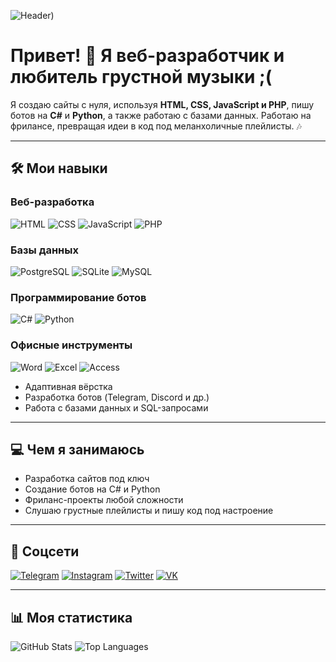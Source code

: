 ![Header](https://github.com/eurapatea/gif/sad.gif)) <!-- Замени на свою ссылку на GIF -->

# Привет! 👋 Я веб-разработчик и любитель грустной музыки ;(

Я создаю сайты с нуля, используя **HTML, CSS, JavaScript и PHP**, пишу ботов на **C#** и **Python**, а также работаю с базами данных. Работаю на фрилансе, превращая идеи в код под меланхоличные плейлисты. 🎶

---

## 🛠 Мои навыки

### Веб-разработка
![HTML](https://img.shields.io/badge/-HTML-090909?style=for-the-badge&logo=html5&logoColor=E34F26)
![CSS](https://img.shields.io/badge/-CSS-090909?style=for-the-badge&logo=css3&logoColor=1572B6)
![JavaScript](https://img.shields.io/badge/-JavaScript-090909?style=for-the-badge&logo=javascript&logoColor=F7DF1E)
![PHP](https://img.shields.io/badge/-PHP-090909?style=for-the-badge&logo=php&logoColor=777BB4)

### Базы данных
![PostgreSQL](https://img.shields.io/badge/-PostgreSQL-090909?style=for-the-badge&logo=postgresql&logoColor=336791)
![SQLite](https://img.shields.io/badge/-SQLite-090909?style=for-the-badge&logo=sqlite&logoColor=003B57)
![MySQL](https://img.shields.io/badge/-MySQL-090909?style=for-the-badge&logo=mysql&logoColor=4479A1)

### Программирование ботов
![C#](https://img.shields.io/badge/-C%23-090909?style=for-the-badge&logo=c-sharp&logoColor=239120)
![Python](https://img.shields.io/badge/-Python-090909?style=for-the-badge&logo=python&logoColor=3776AB)

### Офисные инструменты
![Word](https://img.shields.io/badge/-Word-090909?style=for-the-badge&logo=microsoft-word&logoColor=2B579A)
![Excel](https://img.shields.io/badge/-Excel-090909?style=for-the-badge&logo=microsoft-excel&logoColor=217346)
![Access](https://img.shields.io/badge/-Access-090909?style=for-the-badge&logo=microsoft-access&logoColor=A4373A)

- Адаптивная вёрстка  
- Разработка ботов (Telegram, Discord и др.)  
- Работа с базами данных и SQL-запросами  

---

## 💻 Чем я занимаюсь
- Разработка сайтов под ключ  
- Создание ботов на C# и Python  
- Фриланс-проекты любой сложности  
- Слушаю грустные плейлисты и пишу код под настроение  

---

## 📱 Соцсети
[![Telegram](https://img.shields.io/badge/-Telegram-090909?style=for-the-badge&logo=telegram&logoColor=27A0D9)](https://t.me/pythondspro)
[![Instagram](https://img.shields.io/badge/-Instagram-090909?style=for-the-badge&logo=instagram&logoColor=B4068E)](https://www.instagram.com/eurapatea)
[![Twitter](https://img.shields.io/badge/-Twitter-090909?style=for-the-badge&logo=twitter&logoColor=1C9DEB)](https://twitter.com/angelwthh)
[![VK](https://img.shields.io/badge/-VK-090909?style=for-the-badge&logo=vk&logoColor=4F7DB3)](https://vk.com/angelwth)

---

## 📊 Моя статистика
![GitHub Stats](https://github-readme-stats.vercel.app/api?username=eurapatea&theme=midnight-purple&show_icons=true)
![Top Languages](https://github-readme-stats.vercel.app/api/top-langs/?username=eurapatea&layout=compact&theme=vision-friendly-dark)
